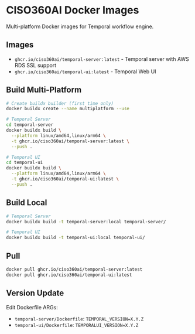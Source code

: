 # CISO360AI Docker Images

Multi-platform Docker images for Temporal workflow engine.

## Images

- `ghcr.io/ciso360ai/temporal-server:latest` - Temporal server with AWS RDS SSL support
- `ghcr.io/ciso360ai/temporal-ui:latest` - Temporal Web UI

## Build Multi-Platform

```bash
# Create buildx builder (first time only)
docker buildx create --name multiplatform --use

# Temporal Server
cd temporal-server
docker buildx build \
  --platform linux/amd64,linux/arm64 \
  -t ghcr.io/ciso360ai/temporal-server:latest \
  --push .

# Temporal UI
cd temporal-ui
docker buildx build \
  --platform linux/amd64,linux/arm64 \
  -t ghcr.io/ciso360ai/temporal-ui:latest \
  --push .
```

## Build Local

```bash
# Temporal Server
docker buildx build -t temporal-server:local temporal-server/

# Temporal UI
docker buildx build -t temporal-ui:local temporal-ui/
```

## Pull

```bash
docker pull ghcr.io/ciso360ai/temporal-server:latest
docker pull ghcr.io/ciso360ai/temporal-ui:latest
```

## Version Update

Edit Dockerfile ARGs:
- `temporal-server/Dockerfile`: `TEMPORAL_VERSION=X.Y.Z`
- `temporal-ui/Dockerfile`: `TEMPORALUI_VERSION=X.Y.Z`